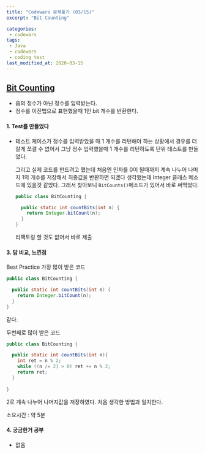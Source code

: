 ```yaml
---
title: "Codewars 문제풀기 (03/15)"
excerpt: "Bit Counting"

categories:
 - codewars
tags:
 - Java
 - codewars
 - coding test
last_modified_at: 2020-03-15
---
```




## [Bit Counting](https://www.codewars.com/kata/526571aae218b8ee490006f4/train/java)

* 음의 정수가 아닌 정수를 입력받는다.
* 정수를 이진법으로 표현했을때 1인 bit 개수를 반환한다.


#### 1. Test를 만들었다

* 테스트 케이스가 정수를 입력받았을 때 1 개수를 리턴해야 하는 상황에서 경우를 더 잘게 쪼갤 수 없어서 그냥 정수 입력했을때 1 개수를 리턴하도록 단위 테스트를 만들었다.

  그리고 실제 코드를 만드려고 했는데 처음엔 인자를 0이 될때까지 계속 나누어 나머지 1의 개수를 저장해서 최종값을 반환하면 되겠다 생각했는데 Integer 클래스 메소드에 있을것 같았다. 그래서 찾아보니 `BitCounts()`메소드가 있어서 바로 써먹었다.

  ```java
  public class BitCounting {
  
    public static int countBits(int n) {
      return Integer.bitCount(n);
    }
  }
  ```

  리팩토링 할 것도 없어서 바로 제출

####  3. 답 비교, 느낀점

Best Practice 가장 많이 받은 코드

```java
public class BitCounting {

  public static int countBits(int n) {
    return Integer.bitCount(n);
  }
}
```

같다.

두번째로 많이 받은 코드

```java
public class BitCounting {

  public static int countBits(int n){
    int ret = n % 2;
    while ((n /= 2) > 0) ret += n % 2;
    return ret;
  }
  
}
```

2로 계속 나누어 나머지값을 저장하였다. 처음 생각한 방법과 일치한다.

소요시간 : 약 5분


#### 4. 궁금한거 공부

* 없음 

